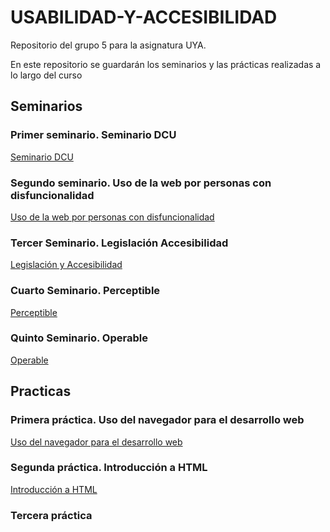 # USABILIDAD-Y-ACCESIBILIDAD
Repositorio del grupo 5 para la asignatura UYA.

En este repositorio se guardarán los seminarios y las prácticas realizadas a lo largo del curso

## Seminarios

### Primer seminario. Seminario DCU

[Seminario DCU](Ejercicios/1.Seminario_DCU)

### Segundo seminario. Uso de la web por personas con disfuncionalidad

[Uso de la web por personas con disfuncionalidad](Ejercicios/2.Uso_de_la_web_por_personas_con_disfuncionalidad)

### Tercer Seminario. Legislación Accesibilidad

[Legislación y Accesibilidad](Ejercicios/3.Legislacion_y_accesibilidad)


### Cuarto Seminario. Perceptible

[Perceptible](Ejercicios/4.Perceptible)

### Quinto Seminario. Operable

[Operable](Ejercicios/5.Operable)

## Practicas

### Primera práctica. Uso del navegador para el desarrollo web

[Uso del navegador para el desarrollo web](Practicas/1.Uso_del_navegador_para_el_desarrollo_web)

### Segunda práctica. Introducción a HTML

[Introducción a HTML](Practicas/2.Introduccion_a_HTML)

### Tercera práctica




